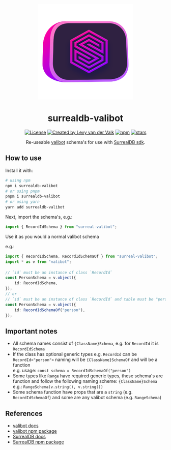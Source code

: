<p align="center">
    <img width="300" src="./img/surreal-valibot.svg" />
</p>

<h1 align="center">surrealdb-valibot</h1>
<p align="center">
<a href="https://opensource.org/licenses/MIT" rel="nofollow"><img src="https://img.shields.io/github/license/ShadowWolf308/surrealdb-valibot" alt="License"></a>
<a href="https://github.com/ShadowWolf308"><img src="https://img.shields.io/badge/created%20by-@ShadowWolf308 -45c724.svg" alt="Created by Levy van der Valk"></a>
<a href="https://www.npmjs.com/package/surrealdb-valibot" rel="nofollow"><img src="https://img.shields.io/npm/dw/surrealdb-valibot
" alt="npm"></a>
<a href="https://github.com/ShadowWolf308/surrealdb-valibot" rel="nofollow"><img src="https://img.shields.io/github/stars/ShadowWolf308/surrealdb-valibot?style=flat" alt="stars"></a>
</p>
<p align="center">Re-useable <a href="https://www.npmjs.com/package/valibot">valibot</a> schema's for use with <a href="https://www.npmjs.com/package/surrealdb">SurrealDB sdk</a>.</p>

## How to use
Install it with:

```sh
# using npm
npm i surrealdb-valibot
# or using pnpm
pnpm i surrealdb-valibot
# or using yarn
yarn add surrealdb-valibot
```

Next, import the schema's, e.g.:

```ts
import { RecordIdSchema } from "surreal-valibot";
```

Use it as you would a normal valibot schema

e.g.:

```ts
import { RecordIdSchema, RecordIdSchemaOf } from "surreal-valibot";
import * as v from "valibot";

// `id` must be an instance of class `RecordId`
const PersonSchema = v.object({
	id: RecordIdSchema,
});
// or
// `id` must be an instance of class `RecordId` and table must be "person"
const PersonSchema = v.object({
	id: RecordIdSchemaOf("person"),
});
```

## Important notes
* All schema names consist of `{ClassName}Schema`, e.g. for `RecordId` it is `RecordIdSchema`
* If the class has optional generic types e.g. `RecordId` can be `RecordId<"person">` naming will be `{ClassName}SchemaOf` and will be a function  
e.g. usage: `const schema = RecordIdSchemaOf("person")`
* Some types like `Range` have required generic types, these schema's are function and follow the following naming scheme: `{ClassName}Schema`  
e.g.: `RangeSchema(v.string(), v.string())`
* Some schema function have props that are a `string` (e.g. `RecordIdSchemaOf`) and some are any valibot schema (e.g. `RangeSchema`)

## References
* [valibot docs](https://valibot.dev/)
* [valibot npm package ](https://www.npmjs.com/package/valibot)
* [SurrealDB docs](https://surrealdb.com/)
* [SurrealDB npm package](https://www.npmjs.com/package/surrealdb)